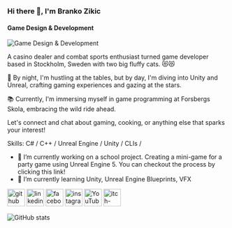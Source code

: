 ### Hi there 👋, I'm Branko Zikic
#### Game Design & Development
![Game Design & Development](https://media.licdn.com/dms/image/D5616AQHmvddjlgBKXg/profile-displaybackgroundimage-shrink_350_1400/0/1700213842710?e=1726099200&v=beta&t=_dBuncDs5kc2rEjR-6Q63i1sqidmCwdmabowjsprx4E)

A casino dealer and combat sports enthusiast turned game developer based in Stockholm, Sweden with two big fluffy cats. 😻😻
 
🌙 By night, I'm hustling at the tables, but by day, I'm diving into Unity and Unreal, crafting gaming experiences and gazing at the stars.

📚 Currently, I'm immersing myself in game programming at Forsbergs Skola, embracing the wild ride ahead. 

Let's connect and chat about gaming, cooking, or anything else that sparks your interest! 

Skills: C# / C++ / Unreal Engine / Unity / CLIs / 

- 🔭 I’m currently working on a school project. Creating a mini-game for a party game using Unreal Engine 5. You can checkout the process by clicking this link! 
- 🌱 I’m currently learning Unity, Unreal Engine Blueprints, VFX 


[<img src='https://cdn.simpleicons.org/github/white' alt='github' height='40'>](https://github.com/https://github.com/ItsBranko)  [<img src='https://cdn.simpleicons.org/linkedin/white' alt='linkedin' height='40'>](https://www.linkedin.com/in/https://www.linkedin.com/in/branko-zikic-9992762a0//)  [<img src='https://cdn.simpleicons.org/facebook/white' alt='facebook' height='40'>](https://www.facebook.com/https://www.facebook.com/branko.zikic)  [<img src='https://cdn.simpleicons.org/instagram/white' alt='instagram' height='40'>](https://www.instagram.com/https://www.instagram.com/itsbranko//)  [<img src='https://cdn.simpleicons.org/youtube/white' alt='YouTube' height='40'>](https://www.youtube.com/channel/https://www.youtube.com/@ItsBranko)  [<img src='https://cdn.simpleicons.org/itchdotio/white' alt='itch-dot-io' height='40'>](https://itsbranko.itch.io/)  

![GitHub stats](https://github-readme-stats.vercel.app/api?username=itsbranko&show_icons=true&count_private=true&theme=tokyonight)
